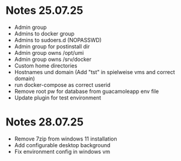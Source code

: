 # Notes 25.07.25

- Admin group
- Admins to docker group
- Admins to sudoers.d (NOPASSWD)
- Admin group for postinstall dir
- Admin group owns /opt/umi
- Admin group owns /srv/docker
- Custom home directories
- Hostnames und domain (Add "tst" in spielweise vms and correct domain)
- run docker-compose as correct userid
- Remove root pw for database from guacamoleapp env file
- Update plugin for test environment

# Notes 28.07.25

- Remove 7zip from windows 11 installation
- Add configurable desktop background
- Fix environment config in windows vm
